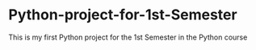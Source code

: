 # Python-project-for-1st-Semester
This is my first Python project for the 1st Semester in the Python course
